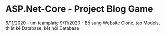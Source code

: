 # ASP.Net-Core - Project Blog Game
6/11/2020 - tìm teamplate
9/11/2020 - Bổ sung Website Clone, tạo Models, thiết kế Database, kết nối Database
